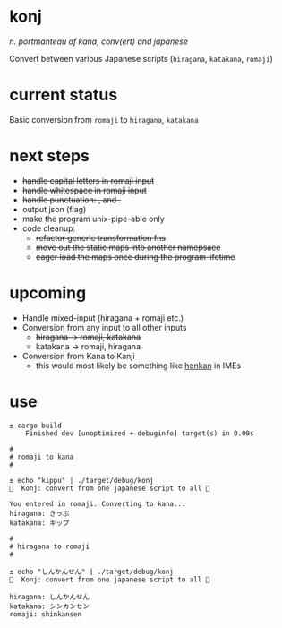 # konj
_n. portmanteau of kana, conv(ert) and japanese_

Convert between various Japanese scripts (`hiragana`, `katakana`, `romaji`)

# current status

Basic conversion from `romaji` to `hiragana`, `katakana`

# next steps

* ~~handle capital letters in romaji input~~
* ~~handle whitespace in romaji input~~
* ~~handle punctuation: , and .~~
* output json (flag)
* make the program unix-pipe-able only
* code cleanup:
  * ~~refactor generic transformation fns~~
  * ~~move out the static maps into another namepsace~~
  * ~~eager load the maps once during the program lifetime~~

# upcoming

- Handle mixed-input (hiragana + romaji etc.)
- Conversion from any input to all other inputs
    * ~~hiragana → romaji, katakana~~
    * katakana → romaji, hiragana
- Conversion from Kana to Kanji 
    * this would most likely be something like [henkan](https://en.wikipedia.org/wiki/Language_input_keys#Conversion) in IMEs

# use

```
± cargo build
    Finished dev [unoptimized + debuginfo] target(s) in 0.00s

#
# romaji to kana
#
    
± echo "kippu" | ./target/debug/konj
🍱  Konj: convert from one japanese script to all 🍱

You entered in romaji. Converting to kana...
hiragana: きっぷ
katakana: キップ

#
# hiragana to romaji
#

± echo "しんかんせん" | ./target/debug/konj
🍱  Konj: convert from one japanese script to all 🍱

hiragana: しんかんせん
katakana: シンカンセン
romaji: shinkansen
```
